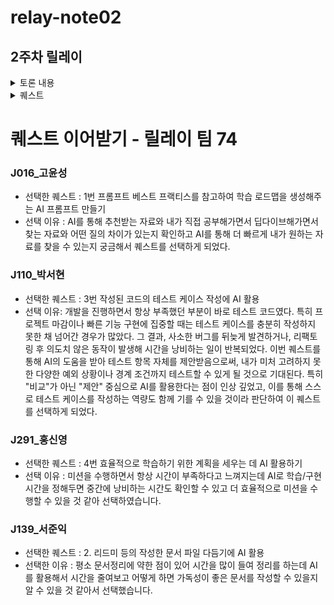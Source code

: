 # relay-note02

## 2주차 릴레이

<details>
개발자로서의 성장과 학습 -> 집중의 불균형 -> AI의 역할 -> 실천 방향

<summary>토론 내용</summary>

## 1. 릴레이 미션에 대한 방향성

Week1에서 각자 다른 조원들과 만들었던 README 파일과 현재 파일을 비교하며 어떤 차이점이 있는지 토론하였다.

- README.md 파일이 너무 간략하게 작성되어 있어 내용이 불명확함
- Week1.md 파일에 작성되어있는 토론 내용, 자료 조사 내용 등을 기반으로 릴레이 미션에 대한 방향성을 보강함.
- 기존 내용에는 시간을 너무 많이 써 정작 중요한 학습을 못한다라는 내용과, 건강을 챙기자라는 내용이 너무 동떨어져있음.
- 이에 결국 건강을 챙기기위해선 시간을 절약해야하므로 이 프로젝트의 목표를 반복적인 작업이나 보조적인 역할로 AI를 활용해 시간을 절약하자라는 목표로 재설정.

## 2. 어떤 내용의 README 파일이 읽기 편한가?

Week1의 2번 미션을 보고 어떻게 README파일을 작성하는 게 가독성이 좋은지 토론하였다.

- 어떠한 개념을 배울 때 배경과 원인, 문제점과 해결 방안 등으로 스토리텔링을 잘 한 파일
- 목차가 명확하게 구성되어 있어 현재 어디를 읽고 있는지 알기 편한 파일
- 양이 방대한 경우 토글 목록을 통해 가독성을 향상한 파일

## 3. 사람마다 어떤 학습 기준과 시간을 절약하기 위한 목표를 가지고 미션에 임하는지?

- 학습을 먼저 하고 구현을 진행하는 사람이 있고, 구현을 하다가 중간중간 필요할 때 학습을 진행하는 사람이 있다.
- 지난주보다 이번주 조금 더 일찍 끝내고 더 자고 싶어하는 사람도 있다.

</details>

<details>

<summary>퀘스트</summary>

## 1. 프롬프트 베스트 프랙티스를 참고하여 학습 로드맵을 생성해주는 AI 프롬프트 만들기

- 배경: 미션을 받았을때 뭘 모르는지 모르는 상태였기 때문에 방향을 학습에 방향성을 잡아주는 도움이 필요하다고 느꼈다.
- 목표/기준:
  - 학습에 필요한 자료들을 추천하는데 AI 활용해보기.
  - 한 번정도 AI의 답변 바탕으로 학습을 진행하고 배운부분을 학습정리에 작성한다.

## 2. 리드미 등의 작성한 문서 파일 다듬기에 AI 활용

- 배경: 피어 피드백, 컴파일링을 진행하면서 다른 팀원들에게 문서를 읽기 쉽게 고민해봤던 경험이 있었다.
- 목표/기준:
  - 작성한 리드미 파일과 AI가 만들어준 파일 그리고 수정한 리드 파일을 비교해서 보여줘야 한다.
  - 가독성 좋은 리드미의 기준: 명확한 목차 구성, 스토리텔링 흐름, 필요한 정보는 토글로 정리되어 있는지 확인한다.

## 3. 작성된 코드의 테스트 케이스 작성에 AI 활용

- 배경: 시간이 부족하여 테스트 케이스를 자세하게 작성하지 않고 넘어간 경우가 많다.
- 목표/기준:
  - AI 도움을 받아 시간을 단축하면서 자세한 테스트 케이스들로 다양한 테스트를 진행한다.
  - 내가 쓴 테스트를 비교한다기보다는 AI를 통해서 어떤 부분을 테스트해야 할지 항목을 제안받고, 내가 직접 테스트 코드를 만들어 테스트해본다.

## 4. 효율적으로 학습하기 위한 계획을 세우는 데 AI 활용하기

- 배경: 시간표를 직접 짜면 불필요하게 시간과 에너지를 많이 쓰고 정작 실행에는 집중하지 못하는 경우가 많다.
- 목표/기준:
  - 사람마다 학습을 먼저 할지, 구현을 먼저 할지 초기에 입력하면, 유연하게 작업 순서를 조정하여 각자의 몰입 방식에 맞는 시간표를 제안한다.
  - 이번 주는 저번 주보다 얼마나 더 자고 싶은지 등의 목표를 입력하면, 그에 맞춰 휴식과 집중의 균형을 고려한 시간표를 유연하게 생성한다.
  - 나만의체크포인트, 학습정리, 코드 구현, README.md 네 개를 기준으로 시간표를 짜 달라고 한다.

</details>

# 퀘스트 이어받기 - 릴레이 팀 74

### **J016\_고윤성**

- 선택한 퀘스트 : 1번 프롬프트 베스트 프랙티스를 참고하여 학습 로드맵을 생성해주는 AI 프롬프트 만들기
- 선택 이유 : AI를 통해 추천받는 자료와 내가 직접 공부해가면서 딥다이브해가면서 찾는 자료와 어떤 질의 차이가 있는지 확인하고 AI를 통해 더 빠르게 내가 원하는 자료를 찾을 수 있는지 궁금해서 퀘스트를 선택하게 되었다.

### **J110\_박서현**

- 선택한 퀘스트 : 3번 작성된 코드의 테스트 케이스 작성에 AI 활용
- 선택 이유: 개발을 진행하면서 항상 부족했던 부분이 바로 테스트 코드였다. 특히 프로젝트 마감이나 빠른 기능 구현에 집중할 때는 테스트 케이스를 충분히 작성하지 못한 채 넘어간 경우가 많았다. 그 결과, 사소한 버그를 뒤늦게 발견하거나, 리팩토링 후 의도치 않은 동작이 발생해 시간을 낭비하는 일이 반복되었다. 이번 퀘스트를 통해 AI의 도움을 받아 테스트 항목 자체를 제안받음으로써, 내가 미처 고려하지 못한 다양한 예외 상황이나 경계 조건까지 테스트할 수 있게 될 것으로 기대된다. 특히 "비교"가 아닌 "제안" 중심으로 AI를 활용한다는 점이 인상 깊었고, 이를 통해 스스로 테스트 케이스를 작성하는 역량도 함께 기를 수 있을 것이라 판단하여 이 퀘스트를 선택하게 되었다.

### **J291\_홍신영**

- 선택한 퀘스트 : 4번 효율적으로 학습하기 위한 계획을 세우는 데 AI 활용하기
- 선택 이유 : 미션을 수행하면서 항상 시간이 부족하다고 느껴지는데 AI로 학습/구현 시간을 정해두면 중간에 낭비하는 시간도 확인할 수 있고 더 효율적으로 미션을 수행할 수 있을 것 같아 선택하였습니다.

### **J139\_서준익**

- 선택한 퀘스트 : 2. 리드미 등의 작성한 문서 파일 다듬기에 AI 활용
- 선택한 이유 : 평소 문서정리에 약한 점이 있어 시간을 많이 들여 정리를 하는데 AI를 활용해서 시간을 줄여보고 어떻게 하면 가독성이 좋은 문서를 작성할 수 있을지 알 수 있을 것 같아서 선택했습니다.
